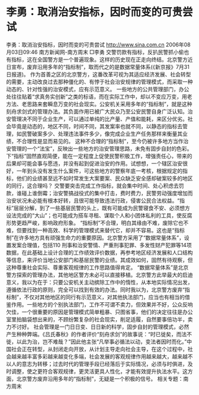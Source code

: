 # 李勇：取消治安指标，因时而变的可贵尝试

李勇：取消治安指标，因时而变的可贵尝试
http://www.sina.com.cn 2006年08月03日09:46 南方新闻网-南方周末
□李勇
交警罚款有指标，反扒民警抓小偷也有指标，这在全国警方是一个普遍现象。这样的历史现在正走向终结。北京警方近日宣布，废弃沿用多年的“指标制”，取而代之的是数据常量体系(《新京报》7月31日报道)。
作为首善之区的北京警方，这番改革可视为其适应经济发展、社会转型的需要，主动改良过去那种僵化的、有悖于社会治安规律的管理模式，而采取一种动态的、针对性强的治安模式，应有示范意义。
一些地方的公共管理部门，办公处往往贴着“求真务实创新”之类的标语，而在实际工作中，却以不变应万变，用老方法、老思路来套瞬息万变的社会现实。公安机关采用多年的“指标制”，就是这种刻舟求剑式的管理办法。其负面作用已被广大民众乃至公安民警自身广泛认知。治安管理决不同于企业生产，可以通过单纯的比产量、产值和能耗，来区分优劣。社会毕竟是动态的，地区不同，时间不同，其发案率也就不同，以静态的指标去管理，如民警破案多少、处理违法事件多少，像完成企业生产任务那样来衡量其业绩，不合理性是显而易见的。
这种不合理的“指标制”，至今仍被许多地方当作治安管理的一个“法宝”，反映出一些地方的治安管理思路，未免有固步自封的色彩。下“指标”固然直观简便，能在一定程度上促使民警积极工作，增强责任心，带来的后果却可能会事与愿违，并没有起到促进治安的作用。试想想，一个辖区治安很好，一年到头没有发生什么案件，可这些地方的警察年底一考核，根据规定的指标，他们的业绩甚至远不如时常发生大案要案、民众缺乏安全感却破案较多的地区的同行，这合理吗？
交警要突击完成工作指标，就会集中时间、处心积虑去罚款，谁碰上谁倒霉；治安警搞战役式的集中打击，费时费力，民警劳动强度增加而治安状况未必能有根本好转，且很可能导致违法行政，侵害公民合法权益。“指标”层层分解，到了一些基层民警的头上，既有可能成为民警寝食不安、必须想方设法完成的“大山”；也可能成为搭车寻租、谋取个人和小团体私利的工具，使反腐形势更趋严峻，影响政府形象。
“指标制”不合理，明白其缘由不难，废除它也不难，但要找到一种高效、科学的管理模式来替代它，却并不容易。这也是“指标制”在许多地方具有顽强生命力的重要原因。北京警方采用了“数据常量体系”，设置发案合理值，包括110 刑事和治安警情、严重刑事犯罪、多发性财产犯罪等14项数据，在此基础上设计合理的工作绩效评价数据，再参考地区经济发展和人口结构等信息，来评价当地公安部门和基层民警的业绩。其成效如何，固然有待观察，但这种尊重社会实际、尊重客观规律的工作思路值得肯定。
“数据常量体系”是北京警方探索的管理办法，其他地区警方未必可以直接移植。北京警方此举最大的启迪意义，我以为在于：只要公安机关主动摈除工作中的惰性，从本地实际情况出发，遵循依法行政的原则，完全可以找到有效的办法。同时我以为，北京警方废弃“指标制”，不仅对其他地区的同行有示范意义，对其他执法部门，应当也有相当的借鉴作用。一些地方的个别执法部门，工作不可谓不卖力，但效果并不好，公众反响欠佳，一个很重要的原因是管理模式简单粗暴、只图省事，他们的决定往往是办公室里拍脑袋想出来的，不顾纷繁复杂的社会现实，削足适履，自然要事倍功半，卖力不讨好。
社会管理是一门日日变、日日新的科学，固步自封的管理模式，必然产生种种弊端。《吕氏春秋》的作者评价“刻舟求剑”的故事说：“时已徙矣，而法不徙，以此为治，岂不难哉？”因此他主张“凡举事必循法以动，变法者因时而化。”中国社会正在转型，从封闭走向开放，从计划主导走向社会主导，在这个过程中，社会越来越丰富多彩越来越变化多端，社会发展的客观规律作用越来越大，越来越不以人的意志为转移；过去时代的管理手段已经落后于实际情况，必须与时俱进，及时调整，使之更符合客观规律，更灵活更具人性化，才能有效提升执法水平。这方面，北京警方废弃沿用多年的“指标制”，无疑是一个积极的信号。
相关专题：南方周末 

